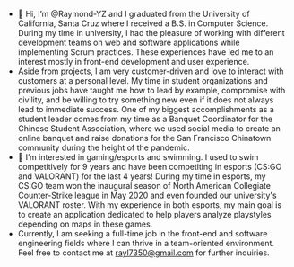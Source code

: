 - 👋 Hi, I’m @Raymond-YZ and I graduated from the University of California, Santa Cruz where I received a B.S. in Computer Science. During my time in university, I had the pleasure of working with different development teams on web and software applications while implementing Scrum practices. These experiences have led me to an interest mostly in front-end development and user experience.
- Aside from projects, I am very customer-driven and love to interact with customers at a personal level. My time in student organizations and previous jobs have taught me how to lead by example, compromise with civility, and be willing to try something new even if it does not always lead to immediate success. One of my biggest accomplishments as a student leader comes from my time as a Banquet Coordinator for the Chinese Student Association, where we used social media to create an online banquet and raise donations for the San Francisco Chinatown community during the height of the pandemic.
- 👀 I’m interested in gaming/esports and swimming. I used to swim competitively for 9 years and have been competiting in esports (CS:GO and VALORANT) for the last 4 years! During my time in esports, my CS:GO team won the inaugural season of North American Collegiate Counter-Strike league in May 2020 and even founded our university's VALORANT roster. With my experience in both esports, my main goal is to create an application dedicated to help players analyze playstyles depending on maps in these games.
- Currently, I am seeking a full-time job in the front-end and software engineering fields where I can thrive in a team-oriented environment. Feel free to contact me at rayl7350@gmail.com for further inquiries.

<!---
Raymond-YZ/Raymond-YZ is a ✨ special ✨ repository because its `README.md` (this file) appears on your GitHub profile.
You can click the Preview link to take a look at your changes.
--->
